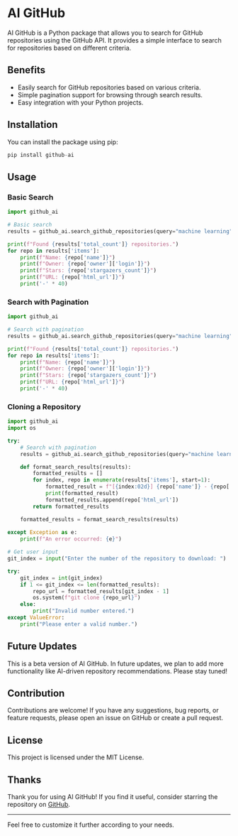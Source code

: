# AI GitHub

AI GitHub is a Python package that allows you to search for GitHub repositories using the GitHub API. It provides a simple interface to search for repositories based on different criteria.

## Benefits

- Easily search for GitHub repositories based on various criteria.
- Simple pagination support for browsing through search results.
- Easy integration with your Python projects.
  
## Installation

You can install the package using pip:

```python
pip install github-ai
```

## Usage

### Basic Search

```python
import github_ai

# Basic search
results = github_ai.search_github_repositories(query="machine learning")

print(f"Found {results['total_count']} repositories.")
for repo in results['items']:
    print(f"Name: {repo['name']}")
    print(f"Owner: {repo['owner']['login']}")
    print(f"Stars: {repo['stargazers_count']}")
    print(f"URL: {repo['html_url']}")
    print('-' * 40)
```

### Search with Pagination

```python
import github_ai

# Search with pagination
results = github_ai.search_github_repositories(query="machine learning", per_page=5, page=1)

print(f"Found {results['total_count']} repositories.")
for repo in results['items']:
    print(f"Name: {repo['name']}")
    print(f"Owner: {repo['owner']['login']}")
    print(f"Stars: {repo['stargazers_count']}")
    print(f"URL: {repo['html_url']}")
    print('-' * 40)
```

### Cloning a Repository

```python
import github_ai
import os

try:
    # Search with pagination
    results = github_ai.search_github_repositories(query="machine learning", per_page=5, page=1)

    def format_search_results(results):
        formatted_results = []
        for index, repo in enumerate(results['items'], start=1):
            formatted_result = f"[{index:02d}] {repo['name']} - {repo['html_url']}"
            print(formatted_result)
            formatted_results.append(repo['html_url'])
        return formatted_results

    formatted_results = format_search_results(results)
    
except Exception as e:
    print(f"An error occurred: {e}")

# Get user input
git_index = input("Enter the number of the repository to download: ")

try:
    git_index = int(git_index)
    if 1 <= git_index <= len(formatted_results):
        repo_url = formatted_results[git_index - 1]
        os.system(f"git clone {repo_url}")
    else:
        print("Invalid number entered.")
except ValueError:
    print("Please enter a valid number.")
```

## Future Updates

This is a beta version of AI GitHub. In future updates, we plan to add more functionality like AI-driven repository recommendations. Please stay tuned!

## Contribution

Contributions are welcome! If you have any suggestions, bug reports, or feature requests, please open an issue on GitHub or create a pull request.

## License

This project is licensed under the MIT License.

## Thanks

Thank you for using AI GitHub! If you find it useful, consider starring the repository on [GitHub](https://github.com/yourusername/github-ai).

---

Feel free to customize it further according to your needs.

